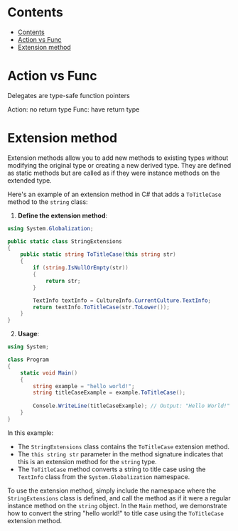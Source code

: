
# Contents
- [Contents](#contents)
- [Action vs Func](#action-vs-func)
- [Extension method](#extension-method)

# Action vs Func
Delegates are type-safe function pointers

Action: no return type
Func: have return type

# Extension method
Extension methods allow you to add new methods to existing types without modifying the original type or creating a new derived type. They are defined as static methods but are called as if they were instance methods on the extended type.

Here's an example of an extension method in C# that adds a `ToTitleCase` method to the `string` class:

1. **Define the extension method**:

```csharp
using System.Globalization;

public static class StringExtensions
{
    public static string ToTitleCase(this string str)
    {
        if (string.IsNullOrEmpty(str))
        {
            return str;
        }

        TextInfo textInfo = CultureInfo.CurrentCulture.TextInfo;
        return textInfo.ToTitleCase(str.ToLower());
    }
}
```

2. **Usage**:

```csharp
using System;

class Program
{
    static void Main()
    {
        string example = "hello world!";
        string titleCaseExample = example.ToTitleCase();
        
        Console.WriteLine(titleCaseExample); // Output: "Hello World!"
    }
}
```

In this example:
- The `StringExtensions` class contains the `ToTitleCase` extension method.
- The `this string str` parameter in the method signature indicates that this is an extension method for the `string` type.
- The `ToTitleCase` method converts a string to title case using the `TextInfo` class from the `System.Globalization` namespace.

To use the extension method, simply include the namespace where the `StringExtensions` class is defined, and call the method as if it were a regular instance method on the `string` object. In the `Main` method, we demonstrate how to convert the string "hello world!" to title case using the `ToTitleCase` extension method.

